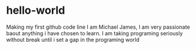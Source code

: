 # hello-world
Making my first github code line
I am Michael James, I am very passionate baout anything i have chosen to learn.
I am taking programing seriously without break until i set a gap in the programing world
